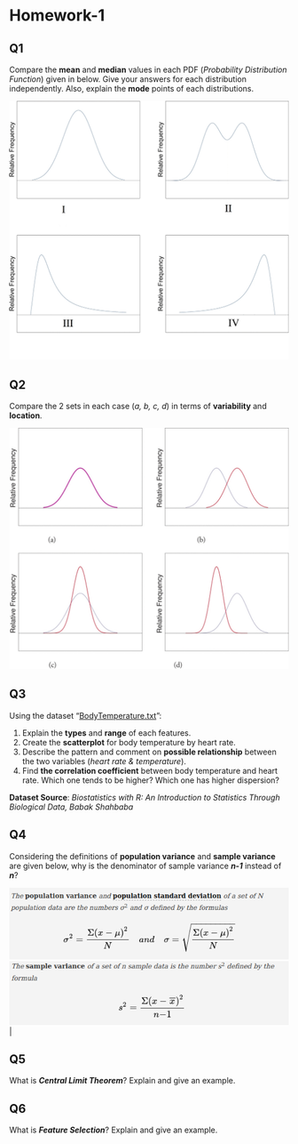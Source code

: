 # Homework-1

## Q1

Compare the **mean** and **median** values in each PDF (*Probability Distribution Function*) given in below. Give your answers for each distribution independently. Also, explain the **mode** points of each distributions.

![Mode-Median-Mean-Example](./resources/mode_mean_median_comparison.jpg)

## Q2

Compare the 2 sets in each case (*a, b, c, d*) in terms of **variability** and **location**.

![Comparison-of-Two-Sets](./resources/comparison_of_two_sets.jpg)

## Q3

Using the dataset “[BodyTemperature.txt](./resources/BodyTemperature.txt)”:

1. Explain the **types** and **range** of each features. 
2. Create the **scatterplot** for body temperature by heart rate.
3. Describe the pattern and comment on **possible relationship** between the two variables (*heart rate & temperature*).
4. Find **the correlation coefficient** between body temperature and heart rate. Which one tends to be higher? Which one has higher dispersion?

**Dataset Source**:  *Biostatistics with R: An Introduction to Statistics Through Biological Data, Babak Shahbaba*

## Q4
Considering the definitions of **population variance** and **sample variance** are given below, why is the denominator of sample variance ***n-1*** instead of ***n***?

![Definition-of-Population-Variance](./resources/population_variance_definition.png)
![Definition-of-Sample-Variance](./resources/sample_variance_definition.png) | 

## Q5
What is ***Central Limit Theorem***? Explain and give an example.

## Q6
What is ***Feature Selection***? Explain and give an example.

